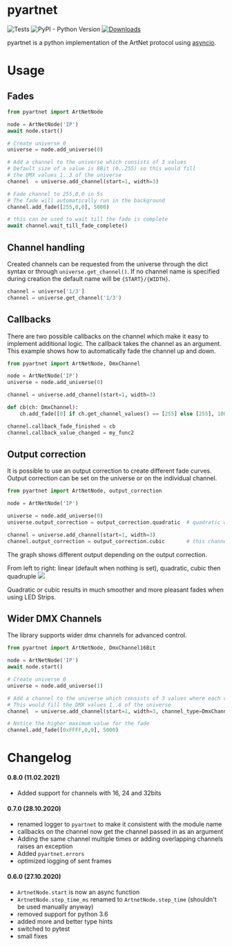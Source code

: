 # pyartnet
![Tests](https://github.com/spacemanspiff2007/PyArtNet/workflows/Tests/badge.svg)
![PyPI - Python Version](https://img.shields.io/pypi/pyversions/pyartnet)
[![Downloads](https://pepy.tech/badge/pyartnet/month)](https://pepy.tech/project/pyartnet/month)


pyartnet is a python implementation of the ArtNet protocol using [asyncio](https://docs.python.org/3/library/asyncio.html).

# Usage

## Fades
````python
from pyartnet import ArtNetNode

node = ArtNetNode('IP')
await node.start()

# Create universe 0
universe = node.add_universe(0)

# Add a channel to the universe which consists of 3 values
# Default size of a value is 8Bit (0..255) so this would fill
# the DMX values 1..3 of the universe
channel  = universe.add_channel(start=1, width=3)

# Fade channel to 255,0,0 in 5s
# The fade will automatically run in the background
channel.add_fade([255,0,0], 5000)   

# this can be used to wait till the fade is complete
await channel.wait_till_fade_complete()
````

## Channel handling
Created channels can be requested from the universe through the dict syntax or through ``universe.get_channel()``.
If no channel name is specified during creation the default name will be ``{START}/{WIDTH}``.

````python
channel = universe['1/3']  
channel = universe.get_channel('1/3')  
````

## Callbacks
There are two possible callbacks on the channel which make it easy to implement additional logic.
The callback takes the channel as an argument.
This example shows how to automatically fade the channel up and down.

````python
from pyartnet import ArtNetNode, DmxChannel

node = ArtNetNode('IP')
universe = node.add_universe(0)

channel = universe.add_channel(start=1, width=3)

def cb(ch: DmxChannel):
    ch.add_fade([0] if ch.get_channel_values() == [255] else [255], 1000)

channel.callback_fade_finished = cb
channel.callback_value_changed = my_func2
````


## Output correction
It is possible to use an output correction to create different fade curves.
Output correction can be set on the universe or on the individual channel.

````python
from pyartnet import ArtNetNode, output_correction

node = ArtNetNode('IP')

universe = node.add_universe(0)
universe.output_correction = output_correction.quadratic  # quadratic will be used for all channels

channel = universe.add_channel(start=1, width=3)
channel.output_correction = output_correction.cubic       # this channel will use cubic
````

The graph shows different output depending on the output correction.

From left to right:
linear (default when nothing is set), quadratic, cubic then quadruple
<img src='https://github.com/spacemanspiff2007/pyartnet/blob/master/curves.svg'>

Quadratic or cubic results in much smoother and more pleasant fades when using LED Strips.

## Wider DMX Channels
The library supports wider dmx channels for advanced control. 

````python
from pyartnet import ArtNetNode, DmxChannel16Bit

node = ArtNetNode('IP')
await node.start()

# Create universe 0
universe = node.add_universe(1)

# Add a channel to the universe which consists of 3 values where each value is 16Bits
# This would fill the DMX values 1..6 of the universe
channel  = universe.add_channel(start=1, width=3, channel_type=DmxChannel16Bit)

# Notice the higher maximum value for the fade
channel.add_fade([0xFFFF,0,0], 5000)   
````


# Changelog

#### 0.8.0 (11.02.2021)
- Added support for channels with 16, 24 and 32bits 



#### 0.7.0 (28.10.2020)
- renamed logger to ``pyartnet`` to make it consistent with the module name
- callbacks on the channel now get the channel passed in as an argument
- Adding the same channel multiple times or adding overlapping channels raises an exception
- Added ``pyartnet.errors``
- optimized logging of sent frames



#### 0.6.0 (27.10.2020)
- ``ArtnetNode.start`` is now an async function
- ``ArtnetNode.step_time_ms`` renamed to ``ArtnetNode.step_time`` (shouldn't be used manually anyway)
- removed support for python 3.6
- added more and better type hints
- switched to pytest
- small fixes
